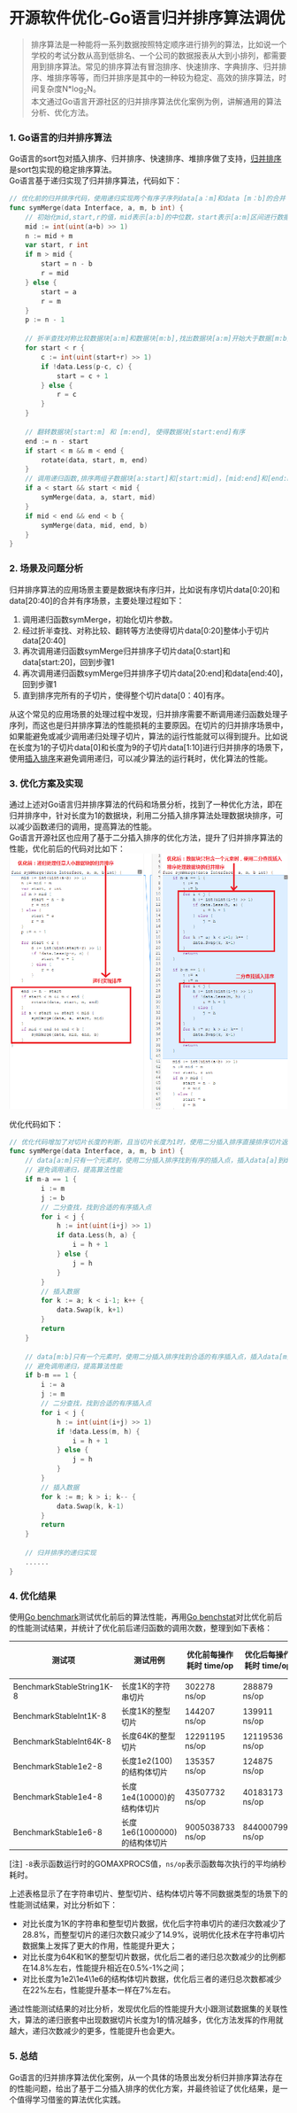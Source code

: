 # 开源软件优化-Go语言归并排序算法调优
> 排序算法是一种能将一系列数据按照特定顺序进行排列的算法，比如说一个学校的考试分数从高到低排名、一个公司的数据报表从大到小排列，都需要用到排序算法。常见的排序算法有冒泡排序、快速排序、字典排序、归并排序、堆排序等等，而归并排序是其中的一种较为稳定、高效的排序算法，时间复杂度N*log<sub>2</sub>N。  
> 本文通过Go语言开源社区的归并排序算法优化案例为例，讲解通用的算法分析、优化方法。

### 1. Go语言的归并排序算法
Go语言的sort包对插入排序、归并排序、快速排序、堆排序做了支持，[归并排序](https://baike.baidu.com/item/%E5%BD%92%E5%B9%B6%E6%8E%92%E5%BA%8F)是sort包实现的稳定排序算法。  
Go语言基于递归实现了归并排序算法，代码如下：

```go
// 优化前的归并排序代码，使用递归实现两个有序子序列data[a：m]和data [m：b]的合并 
func symMerge(data Interface, a, m, b int) {
	// 初始化mid,start,r的值，mid表示[a:b]的中位数，start表示[a:m]区间进行数据交换的开始下标，r表示[a:m]区间进行数据交换的最右下标
	mid := int(uint(a+b) >> 1) 
	n := mid + m
	var start, r int
	if m > mid {
		start = n - b
		r = mid
	} else {
		start = a
		r = m
	}
	p := n - 1

	// 折半查找对称比较数据块[a:m]和数据块[m:b],找出数据块[a:m]开始大于数据[m:b]的下标位置start
	for start < r {
		c := int(uint(start+r) >> 1)
		if !data.Less(p-c, c) {
			start = c + 1
		} else {
			r = c
		}
	}

	// 翻转数据块[start:m] 和 [m:end], 使得数据块[start:end]有序
	end := n - start
	if start < m && m < end {
		rotate(data, start, m, end)
	}
	// 调用递归函数,排序两组子数据块[a:start]和[start:mid]，[mid:end]和[end:b]
	if a < start && start < mid {
		symMerge(data, a, start, mid)
	}
	if mid < end && end < b {
		symMerge(data, mid, end, b) 
	}
}
```

### 2. 场景及问题分析
归并排序算法的应用场景主要是数据块有序归并，比如说有序切片data[0:20]和data[20:40]的合并有序场景，主要处理过程如下：

1. 调用递归函数symMerge，初始化切片参数。
2. 经过折半查找、对称比较、翻转等方法使得切片data[0:20]整体小于切片data[20:40]
3. 再次调用递归函数symMerge归并排序子切片data[0:start]和data[start:20]，回到步骤1
4. 再次调用递归函数symMerge归并排序子切片data[20:end]和data[end:40]，回到步骤1
5. 直到排序完所有的子切片，使得整个切片data[0：40]有序。

从这个常见的应用场景的处理过程中发现，归并排序需要不断调用递归函数处理子序列，而这也是归并排序算法的性能损耗的主要原因。在切片的归并排序场景中，如果能避免或减少调用递归处理子切片，算法的运行性能就可以得到提升。比如说在长度为1的子切片data[0]和长度为9的子切片data[1:10]进行归并排序的场景下，使用[插入排序](https://baike.baidu.com/item/%E4%BA%8C%E5%88%86%E6%B3%95%E6%8F%92%E5%85%A5%E6%8E%92%E5%BA%8F)来避免调用递归，可以减少算法的运行耗时，优化算法的性能。

### 3. 优化方案及实现
通过上述对Go语言归并排序算法的代码和场景分析，找到了一种优化方法，即在归并排序中，针对长度为1的数据块，利用二分插入排序算法处理数据块排序，可以减少函数递归的调用，提高算法的性能。    
Go语言开源社区也应用了基于二分插入排序的优化方法，提升了归并排序算法的性能，优化前后的代码对比如下：   
![image](images/cl-2219-optCompare.PNG)

优化代码如下：
```go
// 优化代码增加了对切片长度的判断，且当切片长度为1时，使用二分插入排序直接排序切片返回。
func symMerge(data Interface, a, m, b int) {
    // data[a:m]只有一个元素时，使用二分插入排序找到有序的插入点，插入data[a]到data[m:b] 
    // 避免调用递归，提高算法性能
    if m-a == 1 { 
        i := m
        j := b
        // 二分查找，找到合适的有序插入点
        for i < j {
            h := int(uint(i+j) >> 1) 
            if data.Less(h, a) {
                i = h + 1
            } else {
                j = h
            }
        }
        // 插入数据
        for k := a; k < i-1; k++ {
            data.Swap(k, k+1)
        }
        return
    }

    // data[m:b]只有一个元素时，使用二分插入排序找到合适的有序插入点，插入data[m]到data[a:m]
    // 避免调用递归，提高算法性能
    if b-m == 1 { 
        i := a
        j := m
        // 二分查找，找到合适的有序插入点
        for i < j { 
            h := int(uint(i+j) >> 1)
            if !data.Less(m, h) {
                i = h + 1
            } else {
                j = h
            }
        }
        // 插入数据
        for k := m; k > i; k-- {
            data.Swap(k, k-1)
        }
        return
    }
    
    // 归并排序的递归实现
    ......
}
```

### 4. 优化结果
使用[Go benchmark](https://golang.google.cn/pkg/testing/)测试优化前后的算法性能，再用[Go benchstat](https://github.com/golang/perf/tree/master/cmd/benchstat)对比优化前后的性能测试结果，并统计了优化前后递归函数的调用次数，整理到如下表格： 

测试项 | 测试用例 |优化前每操作耗时 time/op |	优化后每操作耗时 time/op  | 耗时对比 | 优化前递归总次数 | 优化后递归总次数 | 递归总次数对比
---|---|---|---|---|---|---|---|
BenchmarkStableString1K-8 | 长度1K的字符串切片 | 302278 ns/op | 288879 ns/op | -2.71% | 1110 | 790 | -28.8%
BenchmarkStableInt1K-8 | 长度1K的整型切片 | 144207 ns/op | 139911 ns/op | -0.96% | 689 | 586 | -14.9%
BenchmarkStableInt64K-8 | 长度64K的整型切片 | 12291195 ns/op | 12119536 ns/op | -0.75% | 48465 | 41280 | -14.8% 
BenchmarkStable1e2-8 | 长度1e2(100)的结构体切片 | 135357 ns/op | 124875 ns/op | -7.17% | 1079 | 807 | -25.2%
BenchmarkStable1e4-8 | 长度1e4(10000)的结构体切片 | 43507732 ns/op | 40183173 ns/op | -7.64% | 449735 | 350205 | -22.1%
BenchmarkStable1e6-8 | 长度1e6(1000000)的结构体切片 | 9005038733 ns/op | 8440007994 ns/op | -7.69% | 79347843 | 61483110 | -22.5%

[注] `-8`表示函数运行时的GOMAXPROCS值，`ns/op`表示函数每次执行的平均纳秒耗时。


上述表格显示了在字符串切片、整型切片、结构体切片等不同数据类型的场景下的性能测试结果，对比分析如下：

- 对比长度为1K的字符串和整型切片数据，优化后字符串切片的递归次数减少了28.8%，而整型切片的递归次数只减少了14.9%，说明优化技术在字符串切片数据集上发挥了更大的作用，性能提升更大；  
- 对比长度为64K和1K的整型切片数据，优化后二者的递归总次数减少的比例都在14.8%左右，性能提升相近在0.5%-1%之间；  
- 对比长度为1e2\1e4\1e6的结构体切片数据，优化后三者的递归总次数都减少在22%左右，性能提升基本一样在7%左右。  

通过性能测试结果的对比分析，发现优化后的性能提升大小跟测试数据集的关联性大，算法的递归嵌套中出现数据切片长度为1的情况越多，优化方法发挥的作用就越大，递归次数减少的更多，性能提升也会更大。

### 5. 总结
Go语言的归并排序算法优化案例，从一个具体的场景出发分析归并排序算法存在的性能问题，给出了基于二分插入排序的优化方案，并最终验证了优化结果，是一个值得学习借鉴的算法优化实践。

